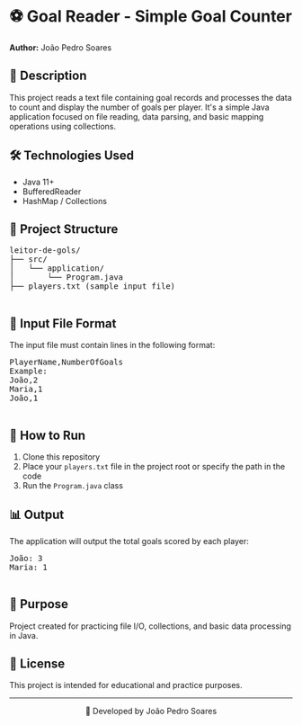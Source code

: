 
</head>
<body>
  <h1>⚽ Goal Reader - Simple Goal Counter</h1>
  <p><strong>Author:</strong> João Pedro Soares</p>

  <h2>📌 Description</h2>
  <p>This project reads a text file containing goal records and processes the data to count and display the number of goals per player. It's a simple Java application focused on file reading, data parsing, and basic mapping operations using collections.</p>

  <h2>🛠️ Technologies Used</h2>
  <ul>
    <li>Java 11+</li>
    <li>BufferedReader</li>
    <li>HashMap / Collections</li>
  </ul>

  <h2>📂 Project Structure</h2>
  <pre>
leitor-de-gols/
├── src/
│   └── application/
│       └── Program.java
├── players.txt (sample input file)
  </pre>

  <h2>📄 Input File Format</h2>
  <p>The input file must contain lines in the following format:</p>
  <pre>
PlayerName,NumberOfGoals
Example:
João,2
Maria,1
João,1
  </pre>

  <h2>🚀 How to Run</h2>
  <ol>
    <li>Clone this repository</li>
    <li>Place your <code>players.txt</code> file in the project root or specify the path in the code</li>
    <li>Run the <code>Program.java</code> class</li>
  </ol>

  <h2>📊 Output</h2>
  <p>The application will output the total goals scored by each player:</p>
  <pre>
João: 3
Maria: 1
  </pre>

  <h2>🎯 Purpose</h2>
  <p>Project created for practicing file I/O, collections, and basic data processing in Java.</p>

  <h2>📄 License</h2>
  <p>This project is intended for educational and practice purposes.</p>

  <hr>
  <p align="center">📘 Developed by João Pedro Soares</p>
</body>
</html>
